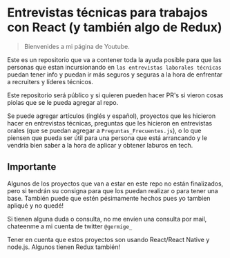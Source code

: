 # Entrevistas técnicas para trabajos con React (y también algo de Redux)

> Bienvenides a mi página de Youtube.

Este es un repositorio que va a contener toda la ayuda posible para que las personas que estan incursionando en `las entrevistas laborales técnicas` puedan tener info y puedan ir más seguros y seguras a la hora de enfrentar a recruiters y líderes técnicos.

Este repositorio será público y si quieren pueden hacer PR's si vieron cosas piolas que se le pueda agregar al repo. 

Se puede agregar artículos (inglés y español), proyectos que les hicieron hacer en entrevistas técnicas, preguntas que les hicieron en entrevistas orales (que se puedan agregar a `Preguntas_Frecuentes.js`), o lo que piensen que pueda ser útil para una persona que está arrancando y le vendría bien saber a la hora de aplicar y obtener laburos en tech.

## Importante

Algunos de los proyectos que van a estar en este repo no están finalizados, pero si tendrán su consigna para que los puedan realizar o para tener una base. También puede que estén pésimamente hechos pues yo tambien apliqué y no quedé!

Si tienen alguna duda o consulta, no me envíen una consulta por mail, chateenme a mi cuenta de twitter `@germige_`

Tener en cuenta que estos proyectos son usando React/React Native y node.js. Algunos tienen Redux también!
